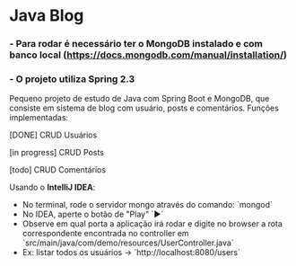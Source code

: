# Java Blog
### - Para rodar é necessário ter o MongoDB instalado e com banco local (https://docs.mongodb.com/manual/installation/)
### - O projeto utiliza Spring 2.3

Pequeno projeto de estudo de Java com Spring Boot e MongoDB, que consiste em sistema de blog com usuário, posts e comentários.
Funções implementadas:

[DONE] CRUD Usuários

[in progress] CRUD Posts

[todo] CRUD Comentários

Usando o <b>IntelliJ IDEA</b>:
<ul>
  <li>No terminal, rode o servidor mongo através do comando: `mongod`</li>
  <li>No IDEA, aperte o botão de "Play" `▶️`</li>
  <li>Observe em qual porta a aplicação irá rodar e digite no browser a rota correspondente encontrada no controller em `src/main/java/com/demo/resources/UserController.java`</li>
   <li>Ex: listar todos os usuários -> `http://localhost:8080/users`</li>
</ul>
